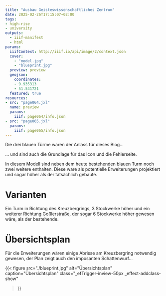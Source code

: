 ```yaml
---
title: "Ausbau Geisteswissenschaftliches Zentrum"
date: 2025-02-26T17:15:07+02:00
tags:
- high-rise
- university
outputs:
  - iiif-manifest
  - html
params:
  iiifContext: http://iiif.io/api/image/2/context.json
  cover:
    - "model.jpg"
    - "blueprint.jpg"
  preview: preview
  geojson:
    coordinates:
    - 9.935313
    - 51.541721
  featured: true
resources:
- src: "page064.jxl"
  name: preview
  params:
    iiif: page064/info.json
- src: "page065.jxl"
  params:
    iiif: page065/info.json
---
```


Die drei blauen Türme waren der Anlass für dieses Blog...
<!--more-->
... und sind auch die Grundlage für das Icon und die Fehlerseite.

In diesem Modell sind neben dem heute bestehenden blauen Turm noch zwei weitere enthalten. Diese ware als potentielle Erweiterungen projektiert und sogar höher als der tatsächlich gebaute.

# Varianten

Ein Turm in Richtung des Kreuzbergrings, 3 Stockwerke höher und ein weiterer Richtung Goßlerstraße, der sogar 6 Stockwerke höher gewesen wäre, als der bestehende.

# Übersichtsplan
Für die Erweiterungen wären einige Abrisse am Kreuzbergring notwendig gewesen, der Plan zeigt auch den imposanten Schattenwurf...

{{< figure
  src="./blueprint.jpg"
  alt="Übersichtsplan"
  caption="Übersichtsplan"
  class="_efTrigger-inview-50px _effect-addclass-show"
>}}
